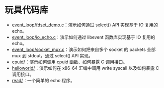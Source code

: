 # 玩具代码库

- [event_loop/fdset_demo.c](event_loop/fdset_demo.c)：演示如何通过 select() API 实现基于 IO 复用的 echo。
- [event_loop/io_echo.c](event_loop/io_echo.c)：演示如何通过 libevent 函数库实现基于 IO 复用的 echo。
- [event_loop/socket_mux.c](event_loop/socket_mux.c)：演示如何把来自多个 socket 的 packets 全部 mux 到 stdout，通过 select() API 实现。
- [cpuid/](cpuid/)：演示如何调用 cpuid 函数、如何暴露 C 调用接口。
- [helloworld/](helloworld/)：演示如何在 x86-64 汇编中调用 write syscall 以及如何暴露 C 调用接口。
- [read/](read/)：一个简单的 echo 程序。
